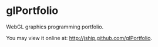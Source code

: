 glPortfolio
===========

WebGL graphics programming portfolio.

You may view it online at: http://jship.github.com/glPortfolio.

